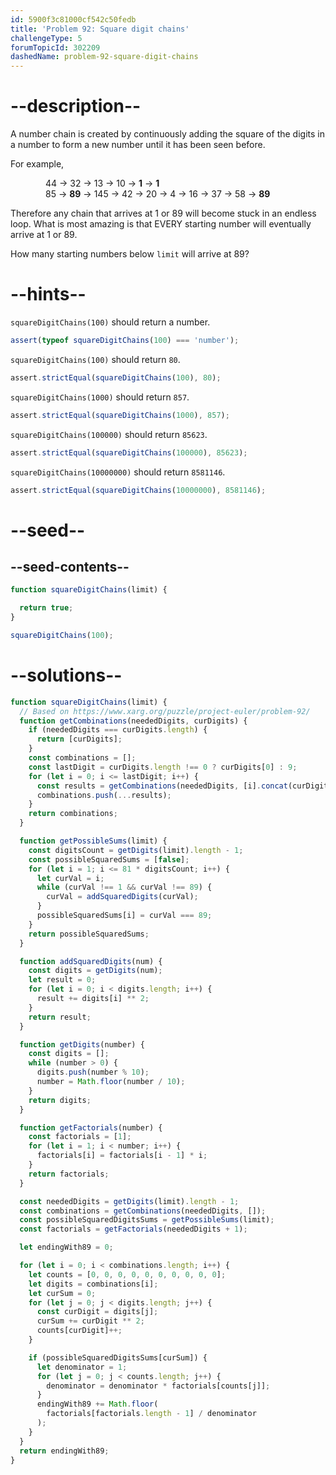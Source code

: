 ```yaml
---
id: 5900f3c81000cf542c50fedb
title: 'Problem 92: Square digit chains'
challengeType: 5
forumTopicId: 302209
dashedName: problem-92-square-digit-chains
---
```


# --description--

A number chain is created by continuously adding the square of the digits in a number to form a new number until it has been seen before.

For example,

<div style='margin-left: 4em;'>
  44 → 32 → 13 → 10 → <strong>1</strong> → <strong>1</strong><br>
  85 → <strong>89</strong> → 145 → 42 → 20 → 4 → 16 → 37 → 58 → <strong>89</strong>
</div>

Therefore any chain that arrives at 1 or 89 will become stuck in an endless loop. What is most amazing is that EVERY starting number will eventually arrive at 1 or 89.

How many starting numbers below `limit` will arrive at 89?

# --hints--

`squareDigitChains(100)` should return a number.

```js
assert(typeof squareDigitChains(100) === 'number');
```

`squareDigitChains(100)` should return `80`.

```js
assert.strictEqual(squareDigitChains(100), 80);
```

`squareDigitChains(1000)` should return `857`.

```js
assert.strictEqual(squareDigitChains(1000), 857);
```

`squareDigitChains(100000)` should return `85623`.

```js
assert.strictEqual(squareDigitChains(100000), 85623);
```

`squareDigitChains(10000000)` should return `8581146`.

```js
assert.strictEqual(squareDigitChains(10000000), 8581146);
```

# --seed--

## --seed-contents--

```js
function squareDigitChains(limit) {

  return true;
}

squareDigitChains(100);
```

# --solutions--

```js
function squareDigitChains(limit) {
  // Based on https://www.xarg.org/puzzle/project-euler/problem-92/
  function getCombinations(neededDigits, curDigits) {
    if (neededDigits === curDigits.length) {
      return [curDigits];
    }
    const combinations = [];
    const lastDigit = curDigits.length !== 0 ? curDigits[0] : 9;
    for (let i = 0; i <= lastDigit; i++) {
      const results = getCombinations(neededDigits, [i].concat(curDigits));
      combinations.push(...results);
    }
    return combinations;
  }

  function getPossibleSums(limit) {
    const digitsCount = getDigits(limit).length - 1;
    const possibleSquaredSums = [false];
    for (let i = 1; i <= 81 * digitsCount; i++) {
      let curVal = i;
      while (curVal !== 1 && curVal !== 89) {
        curVal = addSquaredDigits(curVal);
      }
      possibleSquaredSums[i] = curVal === 89;
    }
    return possibleSquaredSums;
  }

  function addSquaredDigits(num) {
    const digits = getDigits(num);
    let result = 0;
    for (let i = 0; i < digits.length; i++) {
      result += digits[i] ** 2;
    }
    return result;
  }

  function getDigits(number) {
    const digits = [];
    while (number > 0) {
      digits.push(number % 10);
      number = Math.floor(number / 10);
    }
    return digits;
  }

  function getFactorials(number) {
    const factorials = [1];
    for (let i = 1; i < number; i++) {
      factorials[i] = factorials[i - 1] * i;
    }
    return factorials;
  }

  const neededDigits = getDigits(limit).length - 1;
  const combinations = getCombinations(neededDigits, []);
  const possibleSquaredDigitsSums = getPossibleSums(limit);
  const factorials = getFactorials(neededDigits + 1);

  let endingWith89 = 0;

  for (let i = 0; i < combinations.length; i++) {
    let counts = [0, 0, 0, 0, 0, 0, 0, 0, 0, 0];
    let digits = combinations[i];
    let curSum = 0;
    for (let j = 0; j < digits.length; j++) {
      const curDigit = digits[j];
      curSum += curDigit ** 2;
      counts[curDigit]++;
    }

    if (possibleSquaredDigitsSums[curSum]) {
      let denominator = 1;
      for (let j = 0; j < counts.length; j++) {
        denominator = denominator * factorials[counts[j]];
      }
      endingWith89 += Math.floor(
        factorials[factorials.length - 1] / denominator
      );
    }
  }
  return endingWith89;
}
```
